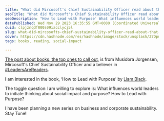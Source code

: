 ```yaml
---
title: "What did Mircosoft's Chief Sustainability Officer read about that I am interested in?"
seoTitle: "What did Mircosoft's Chief Sustainability Officer read about"
seoDescription: "How to Lead with Purpose’ What influences world leaders to initiate thinking about social impact and how to lead with purpose"
datePublished: Wed Nov 29 2023 16:35:55 GMT+0000 (Coordinated Universal Time)
cuid: clpjznqdf000s09iacclycj5l
slug: what-did-mircosofts-chief-sustainability-officer-read-about-that-i-am-interested-in
cover: https://cdn.hashnode.com/res/hashnode/image/stock/unsplash/Z7DpuSgEtf4/upload/60560b6c4558ef5e5b029b98a003e6a4.jpeg
tags: books, reading, social-impact

---
```


[The post about books, the top ones to call out,](https://www.linkedin.com/posts/musidora-jorgensen_leadersarereaders-socialimpact-purpose-activity-7131237530707873793-h0_R?utm_source=share&utm_medium=member_desktop) is from Musidora Jorgensen, Mircosoft's Chief Sustainability Officer and a believer in [#LeadersAreReaders](https://www.linkedin.com/feed/hashtag/?keywords=leadersarereaders&highlightedUpdateUrns=urn%3Ali%3Aactivity%3A7131237530707873793).

I am interested in the book, ‘How to Lead with Purpose’ by [Liam Black](https://www.linkedin.com/in/ACoAAAGEfqsB6PHBN272RHdp4eQU7u49fL9ZuTg).

The toggle question I am willing to explore is: What influences world leaders to initiate thinking about social impact and purpose? How to Lead with Purpose?

I have been planning a new series on business and corporate sustainability. Stay Tune!